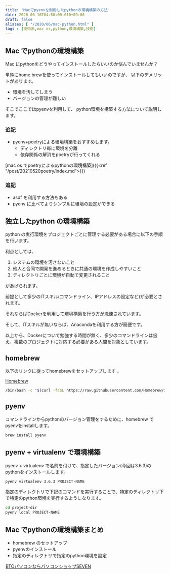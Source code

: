 ```yaml
---
title: 'Macでpyenvを利用したpythonの環境構築の方法'
date: 2020-06-16T04:58:00.010+09:00
draft: false
aliases: [ "/2020/06/mac-python.html" ]
tags : [技術系,mac os,python,環境構築,技術]
---
```


## Mac でpythonの環境構築

Mac にpythonをどうやってインストールしたらいいのか悩んでいませんか？

単純にhome brewを使ってインストールしてもいいのですが、
以下のデメリットがあります。
- 環境を汚してしまう
- バージョンの管理が難しい

そこでここではpyenvを利用して、
python環境を構築する方法について説明します。

### 追記
- pyenv+poetryによる環境構築をおすすめします。
  - ディレクトリ毎に環境を分離    
  - 依存関係の解消をpoetryが行ってくれる

[mac os でpoetryによるpythonの環境構築]({{<ref "/post/20210520poetry/index.md">}})

### 追記
- asdf を利用する方法もある
- pyenv に比べてよりシンプルに環境の設定ができる

## 独立したpython の環境構築

python の実行環境をプロジェクトごとに管理する必要がある場合に以下の手順を行います。

利点としては、

1.  システムの環境を汚さないこと
2.  他人と合同で開発を進めるときに共通の環境を作成しやすいこと
3.  ディレクトリごとに環境が自動で変更されること

があげられます。

前提として多少のITスキル(コマンドライン、IPアドレスの設定など)が必要とされます。

それならばDockerを利用して環境構築を行う方が洗練されています。

そして、ITスキルが無いならば、Anacondaを利用する方が簡便です。

以上から、Dockerについて勉強する時間が無く、多少のコマンドラインは扱え、複数のプロジェクトに対応する必要がある人間を対象としています。

## homebrew

以下のリンクに従ってhomebrewをセットアップします 。

[Homebrew](https://brew.sh/index_ja)

```sh
/bin/bash -c "$(curl -fsSL https://raw.githubusercontent.com/Homebrew/install/master/install.sh)"  

```

## pyenv

コマンドラインからpythonのバージョン管理をするために、homebrew でpyenvをinstallします。

```sh
brew install pyenv
```

## pyenv + virtualenv で環境構築

pyenv + virtualenv で名前を付けて、指定したバージョン(今回は3.6.3)のpythonをインストールします。

```sh
pyenv virtualenv 3.6.3 PROJECT-NAME 
```

指定のディレクトリで下記のコマンドを実行することで、特定のディレクトリ下で特定のpython環境を実行するようになります。

```sh
cd project-dir   
pyenv local PROJECT-NAME
```

## Mac でpythonの環境構築まとめ

*   homebrew のセットアップ
*   pyenvのインストール
*   指定のディレクトリで指定のpython環境を設定

<a href="//ck.jp.ap.valuecommerce.com/servlet/referral?sid=3563352&pid=887689136" rel="nofollow"><img src="//ad.jp.ap.valuecommerce.com/servlet/gifbanner?sid=3563352&pid=887689136" height="1" width="1" border="0">BTOパソコンならパソコンショップSEVEN</a>